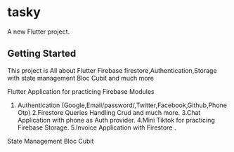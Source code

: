 # tasky

A new Flutter project.

## Getting Started

This project is All about Flutter Firebase firestore,Authentication,Storage with state management Bloc Cubit and much more



Flutter Application for practicing Firebase Modules


1. Authentication (Google,Email/password/,Twitter,Facebook,Github,Phone Otp)
2.Firestore Queries Handling Crud and much more.
3.Chat Application with phone as Auth provider.
4.Mini Tiktok for practicing Firebase Storage.
5.Invoice Application with Firestore .


State Management Bloc Cubit
